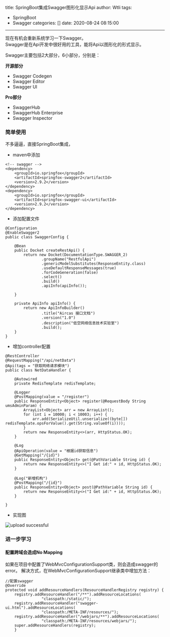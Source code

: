 title: SpringBoot集成Swagger图形化显示Api
author: Wtli
tags:
  - SpringBoot
  - Swagger
categories: []
date: 2020-08-24 08:15:00
---
现在有机会重新系统学习一下Swagger。  
Swagger是在Api开发中很好用的工具，能将Api以图形化的形式显示。

<!-- MORE -->

Swagger主要包括2大部分，6小部分，分别是：

**开源部分**
- Swagger Codegen
- Swagger Editor
- Swagger UI

**Pro部分**
- SwaggerHub
- SwaggerHub Enterprise
- Swagger Inspector

### 简单使用

不多逼逼，直接SpringBoot集成，

- maven中添加
```
<!-- swagger -->
<dependency>
    <groupId>io.springfox</groupId>
    <artifactId>springfox-swagger2</artifactId>
    <version>2.9.2</version>
</dependency>
<dependency>
    <groupId>io.springfox</groupId>
    <artifactId>springfox-swagger-ui</artifactId>
    <version>2.9.2</version>
</dependency>
```
- 添加配置文件
```
@Configuration
@EnableSwagger2
public class SwaggerConfig {

    @Bean
    public Docket createRestApi() {
        return new Docket(DocumentationType.SWAGGER_2)
                .groupName("RestfulApi")
                .genericModelSubstitutes(ResponseEntity.class)
                .useDefaultResponseMessages(true)
                .forCodeGeneration(false)
                .select()
                .build()
                .apiInfo(apiInfo());

    }

    private ApiInfo apiInfo() {
        return new ApiInfoBuilder()
                .title("Aircas 接口文档")
                .version("1.0")
                .description("低空网络信息技术实验室")
                .build();
    }
}
```
- 增加controller配置 
```
@RestController
@RequestMapping("/api/netData")
@Api(tags = "获取网络请求模块")
public class NetDataHandler {

    @Autowired
    private RedisTemplate redisTemplate;

    @Logger
    @PostMapping(value = "/register")
    public ResponseEntity<Object> register(@RequestBody String umsAdminParam) {
        ArrayList<Object> arr = new ArrayList();
        for (int i = 10000; i < 10003; i++) {
            arr.add(SerializeUtil.unserialize((byte[]) redisTemplate.opsForValue().get(String.valueOf(i))));
        }
        return new ResponseEntity<>(arr, HttpStatus.OK);
    }

    @Log
    @ApiOperation(value = "根据id获取信息")
    @GetMapping("/{id}")
    public ResponseEntity<Object> get(@PathVariable String id) {
        return new ResponseEntity<>("I Get id:" + id, HttpStatus.OK);
    }

    @Log("新增机构")
    @PostMapping("/{id}")
    public ResponseEntity<Object> post(@PathVariable String id) {
        return new ResponseEntity<>("I Get id:" + id, HttpStatus.OK);
    }

}
```
- 实现图

![upload successful](/images/pasted-41.png)


### 进一步学习

#### 配置跨域会造成No Mapping
如果在项目中配置了WebMvcConfigurationSupport类，则会造成swagger的error。
解决方式，在WebMvcConfigurationSupport继承类中增加方法：

```
//配置swagger
@Override
protected void addResourceHandlers(ResourceHandlerRegistry registry) {
    registry.addResourceHandler("/**").addResourceLocations(
                "classpath:/static/");
    registry.addResourceHandler("swagger-ui.html").addResourceLocations(
                "classpath:/META-INF/resources/");
    registry.addResourceHandler("/webjars/**").addResourceLocations(
                "classpath:/META-INF/resources/webjars/");
    super.addResourceHandlers(registry);
    }
```